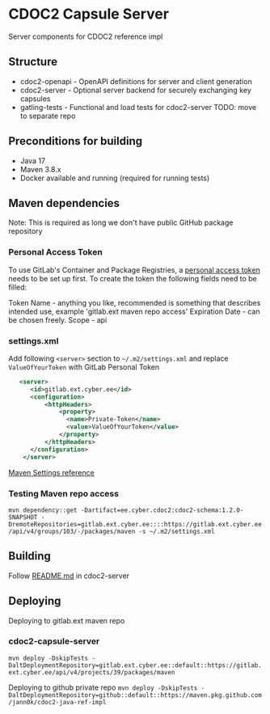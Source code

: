 
# CDOC2 Capsule Server

Server components for CDOC2 reference impl


## Structure

- cdoc2-openapi - OpenAPI definitions for server and client generation
- cdoc2-server  - Optional server backend for securely exchanging key capsules
- gatling-tests  - Functional and load tests for cdoc2-server TODO: move to separate repo

## Preconditions for building
* Java 17
* Maven 3.8.x
* Docker available and running (required for running tests)

## Maven dependencies

Note: This is required as long we don't have public GitHub package repository

### Personal Access Token
To use GitLab's Container and Package Registries, a [personal access token](https://gitlab.ext.cyber.ee/-/user_settings/personal_access_tokens) needs to be set up first.
To create the token the following fields need to be filled:

Token Name - anything you like, recommended is something that describes intended use, example 'gitlab.ext maven repo access'
Expiration Date - can be chosen freely.
Scope - api

### settings.xml

Add following `<server>` section to `~/.m2/settings.xml` and replace `ValueOfYourToken` with GitLab
Personal Token

```xml
   <server>
      <id>gitlab.ext.cyber.ee</id>
      <configuration> 
          <httpHeaders>
              <property>
                <name>Private-Token</name>
                <value>ValueOfYourToken</value>
              </property>
          </httpHeaders>
      </configuration>
    </server>
```

[Maven Settings reference](https://maven.apache.org/settings.html)

### Testing Maven repo access

`mvn dependency::get -Dartifact=ee.cyber.cdoc2:cdoc2-schema:1.2.0-SNAPSHOT -DremoteRepositories=gitlab.ext.cyber.ee::::https://gitlab.ext.cyber.ee/api/v4/groups/103/-/packages/maven -s ~/.m2/settings.xml`

## Building

Follow [README.md](cdoc2-server/README.md) in cdoc2-server

## Deploying

Deploying to gitlab.ext maven repo

### cdoc2-capsule-server
`mvn deploy -DskipTests -DaltDeploymentRepository=gitlab.ext.cyber.ee::default::https://gitlab.ext.cyber.ee/api/v4/projects/39/packages/maven`


Deploying to github private repo
`mvn deploy -DskipTests -DaltDeploymentRepository=github::default::https://maven.pkg.github.com/jann0k/cdoc2-java-ref-impl`





